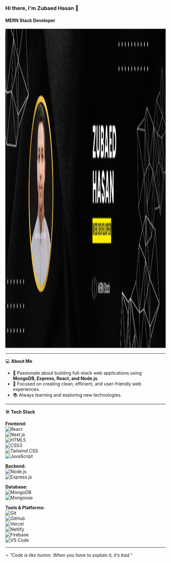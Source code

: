 ### Hi there, I'm Zubaed Hasan 👋  
#### MERN Stack Developer  

<img src="https://github.com/Zihad-pro/zihad-pro/blob/main/Black%20and%20Yellow%20Web%20Developer%20LinkedIn%20Banner.png" alt="GitHub Banner" height="1000" width="100%">

---

💻 **About Me**  
- 🚀 Passionate about building full-stack web applications using **MongoDB, Express, React, and Node.js**.  
- 🎯 Focused on creating clean, efficient, and user-friendly web experiences.  
- 📚 Always learning and exploring new technologies.  

---

🛠 **Tech Stack**  

**Frontend:**  
![React](https://img.shields.io/badge/React-20232A?style=for-the-badge&logo=react&logoColor=61DAFB)  
![Next.js](https://img.shields.io/badge/Next.js-000000?style=for-the-badge&logo=next.js&logoColor=white)  
![HTML5](https://img.shields.io/badge/HTML5-E34F26?style=for-the-badge&logo=html5&logoColor=white)  
![CSS3](https://img.shields.io/badge/CSS3-1572B6?style=for-the-badge&logo=css3&logoColor=white)  
![Tailwind CSS](https://img.shields.io/badge/Tailwind_CSS-38B2AC?style=for-the-badge&logo=tailwind-css&logoColor=white)  
![JavaScript](https://img.shields.io/badge/JavaScript-323330?style=for-the-badge&logo=javascript&logoColor=F7DF1E)  

**Backend:**  
![Node.js](https://img.shields.io/badge/Node.js-339933?style=for-the-badge&logo=node.js&logoColor=white)  
![Express.js](https://img.shields.io/badge/Express.js-000000?style=for-the-badge&logo=express&logoColor=white)  

**Database:**  
![MongoDB](https://img.shields.io/badge/MongoDB-4EA94B?style=for-the-badge&logo=mongodb&logoColor=white)  
![Mongoose](https://img.shields.io/badge/Mongoose-880000?style=for-the-badge&logo=mongoose&logoColor=white)  

**Tools & Platforms:**  
![Git](https://img.shields.io/badge/Git-F05032?style=for-the-badge&logo=git&logoColor=white)  
![GitHub](https://img.shields.io/badge/GitHub-181717?style=for-the-badge&logo=github&logoColor=white)  
![Vercel](https://img.shields.io/badge/Vercel-000000?style=for-the-badge&logo=vercel&logoColor=white)  
![Netlify](https://img.shields.io/badge/Netlify-00C7B7?style=for-the-badge&logo=netlify&logoColor=white)  
![Firebase](https://img.shields.io/badge/Firebase-FFCA28?style=for-the-badge&logo=firebase&logoColor=black)  
![VS Code](https://img.shields.io/badge/VS%20Code-007ACC?style=for-the-badge&logo=visual-studio-code&logoColor=white)  



---
⭐️ _"Code is like humor. When you have to explain it, it’s bad."_  
